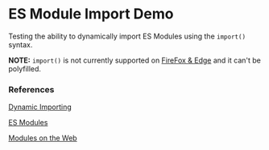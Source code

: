 # ES Module Import Demo
Testing the ability to dynamically import ES Modules using the `import()` syntax.

**NOTE:** `import()` is not currently supported on [FireFox & Edge](https://caniuse.com/#feat=es6-module-dynamic-import) and it can't be polyfilled.

### References
[Dynamic Importing](https://developers.google.com/web/updates/2017/11/dynamic-import)

[ES Modules](https://hacks.mozilla.org/2015/08/es6-in-depth-modules/)

[Modules on the Web](https://developers.google.com/web/fundamentals/primers/modules)
